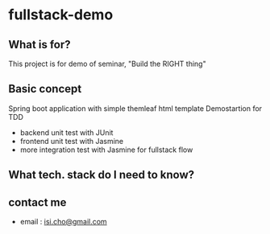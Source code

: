 # fullstack-demo

## What is for?
This project is for demo of seminar, "Build the RIGHT thing"

## Basic concept
Spring boot application with simple themleaf html template
Demostartion for TDD
- backend unit test with JUnit
- frontend unit test with Jasmine
- more integration test with Jasmine for fullstack flow

## What tech. stack do I need to know?

## contact me
- email : isi.cho@gmail.com

